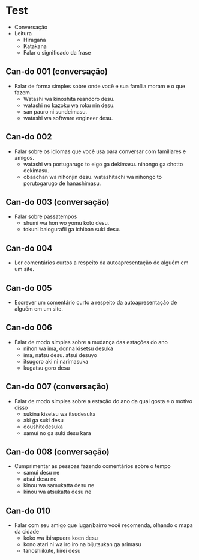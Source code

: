 # Test

- Conversação
- Leitura
  - Hiragana
  - Katakana
  - Falar o significado da frase

## Can-do 001 (conversação)

- Falar de forma simples sobre onde você e sua família moram e o que fazem.
  - Watashi wa kinoshita reandoro desu. 
  - watashi no kazoku wa roku nin desu.
  - san pauro ni sundeimasu.
  - watashi wa software engineer desu.

## Can-do 002

- Falar sobre os idiomas que você usa para conversar com familiares e amigos.
  - watashi wa portugarugo to eigo ga dekimasu. nihongo ga chotto dekimasu.
  - obaachan wa nihonjin desu. watashitachi wa nihongo to porutogarugo de hanashimasu.

## Can-do 003 (conversação)

- Falar sobre passatempos
  - shumi wa hon wo yomu koto desu.
  - tokuni baiogurafii ga ichiban suki desu.

## Can-do 004

- Ler comentários curtos a respeito da autoapresentação de alguém em um site.

## Can-do 005

- Escrever um comentário curto a respeito da autoapresentação de alguém em um site.

## Can-do 006

- Falar de modo simples sobre a mudança das estações do ano
  - nihon wa ima, donna kisetsu desuka
  - ima, natsu desu. atsui desuyo
  - itsugoro aki ni narimasuka
  - kugatsu goro desu

## Can-do 007 (conversação)

- Falar de modo simples sobre a estação do ano da qual gosta e o motivo disso
  - sukina kisetsu wa itsudesuka
  - aki ga suki desu
  - doushitedesuka
  - samui no ga suki desu kara

## Can-do 008 (conversação)

- Cumprimentar as pessoas fazendo comentários sobre o tempo
  - samui desu ne
  - atsui desu ne
  - kinou wa samukatta desu ne
  - kinou wa atsukatta desu ne

## Can-do 010

- Falar com seu amigo que lugar/bairro você recomenda, olhando o mapa da cidade
  - koko wa ibirapuera koen desu
  - kono atari ni wa iro iro na bijutsukan ga arimasu
  - tanoshiikute, kirei desu
